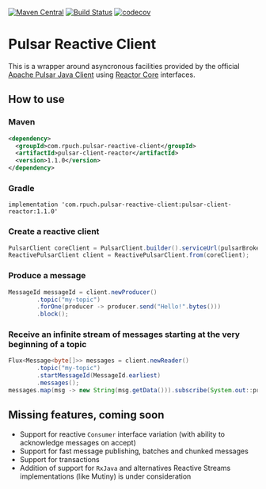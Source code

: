 [![Maven Central](https://img.shields.io/maven-central/v/com.rpuch.pulsar-reactive-client/pulsar-client-reactor.svg?label=Maven%20Central)](https://search.maven.org/search?q=g:%22com.rpuch.pulsar-reactive-client%22%20AND%20a:%22pulsar-client-reactor%22)
[![Build Status](https://travis-ci.com/rpuch/pulsar-reactive-client.svg?branch=master)](https://travis-ci.com/rpuch/pulsar-reactive-client)
[![codecov](https://codecov.io/gh/rpuch/pulsar-reactive-client/branch/master/graph/badge.svg?token=7IFHICD29T)](https://codecov.io/gh/rpuch/pulsar-reactive-client)

# Pulsar Reactive Client #

This is a wrapper around asyncronous facilities provided by the official
[Apache Pulsar Java Client](https://github.com/apache/pulsar/tree/master/pulsar-client) using
[Reactor Core](https://github.com/reactor/reactor-core) interfaces.

## How to use ##

### Maven ###

```xml
<dependency>
  <groupId>com.rpuch.pulsar-reactive-client</groupId>
  <artifactId>pulsar-client-reactor</artifactId>
  <version>1.1.0</version>
</dependency>
```

### Gradle ###

```
implementation 'com.rpuch.pulsar-reactive-client:pulsar-client-reactor:1.1.0'
```

### Create a reactive client ###

```java
PulsarClient coreClient = PulsarClient.builder().serviceUrl(pulsarBrokerUrl).build();
ReactivePulsarClient client = ReactivePulsarClient.from(coreClient);
```

### Produce a message ###

```java
MessageId messageId = client.newProducer()
        .topic("my-topic")
        .forOne(producer -> producer.send("Hello!".bytes()))
        .block();
```

### Receive an infinite stream of messages starting at the very beginning of a topic ###

```java
Flux<Message<byte[]>> messages = client.newReader()
        .topic("my-topic")
        .startMessageId(MessageId.earliest)
        .messages();
messages.map(msg -> new String(msg.getData())).subscribe(System.out::println);
```

## Missing features, coming soon ##

 * Support for reactive `Consumer` interface variation (with ability to acknowledge messages on accept)
 * Support for fast message publishing, batches and chunked messages
 * Support for transactions
 * Addition of support for `RxJava` and alternatives Reactive Streams implementations (like Mutiny)
 is under consideration
